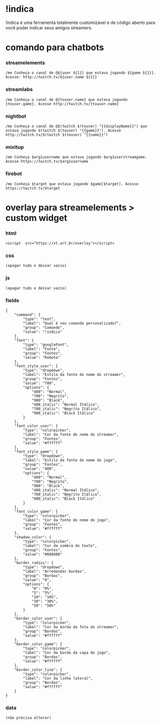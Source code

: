 
# !indica

!indica é uma ferramenta totalmente customizável e de
código aberto para você poder indicar seus amigos streamers.

# comando para chatbots

### streamelements

    /me Conheça o canal de @${user ${1}} que estava jogando ${game ${1}}. Acesse: http://twitch.tv/${user.name ${1}}

### streamlabs

    /me Conheça o canal de @{touser.name} que estava jogando {touser.game}. Acesse http://twitch.tv/{touser.name}

### nightbot

    /me Conheça o canal de @$(twitch $(touser) "{{displayName}}") que estava jogando $(twitch $(touser) "{{game}}"). Acesse http://twitch.tv/$(twitch $(touser) "{{name}}")


### mixitup

    /me Conheça $arg1username que estava jogando $arg1userstreamgame. Acesse https://twitch.tv/$arg1username

### firebot

    /me Conheça $target que estava jogando $game[$target]. Acesse https://twitch.tv/$target

# overlay para streamelements > custom widget

### html

    <script  src="https://xt.art.br/overlay"></script>

### css

    (apagar tudo e deixar vazio)

### js

    (apagar tudo e deixar vazio)

### fields

    {
        "command": {
            "type": "text",
            "label": "Qual é seu comando personalizado?",
            "group": "Comando",
            "value": "!indica"
        },
        "font": {
            "type": "googleFont",
            "label": "Fonte",
            "group": "Fontes",
            "value": "Roboto"
        },
        "font_style_user": {
            "type": "dropdown",
            "label": "Estilo da fonte do nome do streamer",
            "group": "Fontes",
            "value": "700",
            "options": {
                "400": "Normal",
                "700": "Negrito",
                "900": "Black",
                "400_italic": "Normal Itálico",
                "700_italic": "Negrito Itálico",
                "900_italic": "Black Itálico"
            }
        },
        "font_color_user": {
            "type": "colorpicker",
            "label": "Cor da fonte do nome do streamer",
            "group": "Fontes",
            "value": "#ffffff"
        },
        "font_style_game": {
            "type": "dropdown",
            "label": "Estilo da fonte do nome do jogo",
            "group": "Fontes",
            "value": "400",
            "options": {
                "400": "Normal",
                "700": "Negrito",
                "900": "Black",
                "400_italic": "Normal Itálico",
                "700_italic": "Negrito Itálico",
                "900_italic": "Black Itálico"
            }
        },
        "font_color_game": {
            "type": "colorpicker",
            "label": "Cor da fonte do nome do jogo",
            "group": "Fontes",
            "value": "#ffffff"
        },
        "shadow_color": {
            "type": "colorpicker",
            "label": "Cor da sombra do texto",
            "group": "Fontes",
            "value": "#888888"
        },
        "border_radius": {
            "type": "dropdown",
            "label": "Arredondar bordas",
            "group": "Bordas",
            "value": "0",
            "options": {
                "0": "0%",
                "5": "5%",
                "10": "10%",
                "30": "30%",
                "50": "50%"
            }
        },
        "border_color_user": {
            "type": "colorpicker",
            "label": "Cor da borda da foto do streamer",
            "group": "Bordas",
            "value": "#ffffff"
        },
        "border_color_game": {
            "type": "colorpicker",
            "label": "Cor da borda da capa do jogo",
            "group": "Bordas",
            "value": "#ffffff"
        },
        "border_color_line": {
            "type": "colorpicker",
            "label": "Cor da linha lateral",
            "group": "Bordas",
            "value": "#ffffff"
        }
    }

### data

    (não precisa alterar)